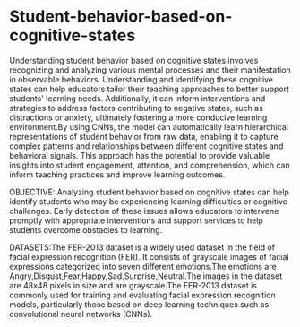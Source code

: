 # Student-behavior-based-on-cognitive-states
Understanding student behavior based on cognitive states involves recognizing and analyzing various mental processes and their manifestation in observable behaviors.
Understanding and identifying these cognitive states can help educators tailor their teaching approaches to better support students' learning needs. Additionally, it can inform interventions and strategies to address factors contributing to negative states, such as distractions or anxiety, ultimately fostering a more conducive learning environment.By using CNNs, the model can automatically learn hierarchical representations of student behavior from raw data, enabling it to capture complex patterns and relationships between different cognitive states and behavioral signals. This approach has the potential to provide valuable insights into student engagement, attention, and comprehension, which can inform teaching practices and improve learning outcomes.

OBJECTIVE: Analyzing student behavior based on cognitive states can help identify students who may be experiencing learning difficulties or cognitive challenges. Early detection of these issues allows educators to intervene promptly with appropriate interventions and support services to help students overcome obstacles to learning.

DATASETS:The FER-2013 dataset is a widely used dataset in the field of facial expression recognition (FER). It consists of grayscale images of facial expressions categorized into seven different emotions.The emotions are Angry,Disgust,Fear,Happy,Sad,Surprise,Neutral.The images in the dataset are 48x48 pixels in size and are grayscale.The FER-2013 dataset is commonly used for training and evaluating facial expression recognition models, particularly those based on deep learning techniques such as convolutional neural networks (CNNs).






